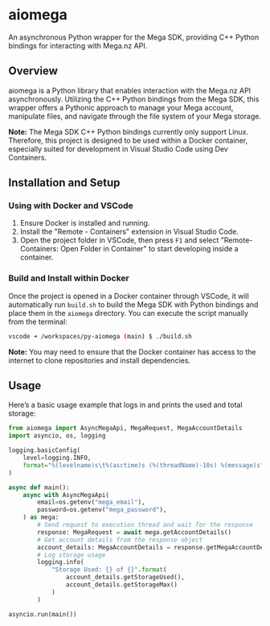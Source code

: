 # aiomega

An asynchronous Python wrapper for the Mega SDK, providing C++ Python bindings for interacting with Mega.nz API.

## Overview

aiomega is a Python library that enables interaction with the Mega.nz API asynchronously. Utilizing the C++ Python bindings from the Mega SDK, this wrapper offers a Pythonic approach to manage your Mega account, manipulate files, and navigate through the file system of your Mega storage.

**Note:** The Mega SDK C++ Python bindings currently only support Linux. Therefore, this project is designed to be used within a Docker container, especially suited for development in Visual Studio Code using Dev Containers.

## Installation and Setup

### Using with Docker and VSCode

1. Ensure Docker is installed and running.
2. Install the "Remote - Containers" extension in Visual Studio Code.
3. Open the project folder in VSCode, then press `F1` and select "Remote-Containers: Open Folder in Container" to start developing inside a container.

### Build and Install within Docker

Once the project is opened in a Docker container through VSCode, it will automatically run `build.sh` to build the Mega SDK with Python bindings and place them in the `aiomega` directory. You can execute the script manually from the terminal:
```sh
vscode ➜ /workspaces/py-aiomega (main) $ ./build.sh
```
**Note:** You may need to ensure that the Docker container has access to the internet to clone repositories and install dependencies.

## Usage

Here’s a basic usage example that logs in and prints the used and total storage:
```python
from aiomega import AsyncMegaApi, MegaRequest, MegaAccountDetails
import asyncio, os, logging

logging.basicConfig(
    level=logging.INFO,
    format="%(levelname)s\t%(asctime)s (%(threadName)-10s) %(message)s",
)

async def main():
    async with AsyncMegaApi(
        email=os.getenv("mega_email"), 
        password=os.getenv("mega_password"),
    ) as mega:
        # Send request to execution thread and wait for the response
        response: MegaRequest = await mega.getAccountDetails() 
        # Get account details from the response object
        account_details: MegaAccountDetails = response.getMegaAccountDetails()
        # Log storage usage
        logging.info(
            "Storage Used: {} of {}".format(
                account_details.getStorageUsed(),
                account_details.getStorageMax()
            )
        )

asyncio.run(main())
```